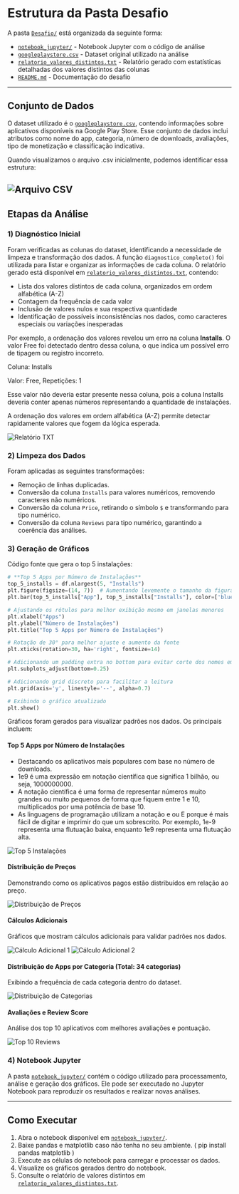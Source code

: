 # Estrutura da Pasta Desafio

A pasta [`Desafio/`](Desafio/) está organizada da seguinte forma:

- [`notebook_jupyter/`](notebook_jupyter/) - Notebook Jupyter com o código de análise
- [`googleplaystore.csv`](googleplaystore.csv) - Dataset original utilizado na análise
- [`relatorio_valores_distintos.txt`](relatorio_valores_distintos.txt) - Relatório gerado com estatísticas detalhadas dos valores distintos das colunas
- [`README.md`](README.md) - Documentação do desafio

---
## Conjunto de Dados

O dataset utilizado é o [`googleplaystore.csv`](googleplaystore.csv), contendo informações sobre aplicativos disponíveis na Google Play Store. Esse conjunto de dados inclui atributos como nome do app, categoria, número de downloads, avaliações, tipo de monetização e classificação indicativa.

Quando visualizamos o arquivo .csv inicialmente, podemos identificar essa estrutura:

![Arquivo CSV](../Evidencias/google_play_store_csv.png)
---
## Etapas da Análise

### 1) Diagnóstico Inicial

Foram verificadas as colunas do dataset, identificando a necessidade de limpeza e transformação dos dados. A função `diagnostico_completo()` foi utilizada para listar e organizar as informações de cada coluna. O relatório gerado está disponível em [`relatorio_valores_distintos.txt`](relatorio_valores_distintos.txt), contendo:

- Lista dos valores distintos de cada coluna, organizados em ordem alfabética (A-Z)
- Contagem da frequência de cada valor
- Inclusão de valores nulos e sua respectiva quantidade
- Identificação de possíveis inconsistências nos dados, como caracteres especiais ou variações inesperadas

Por exemplo, a ordenação dos valores revelou um erro na coluna **Installs**. O valor Free foi detectado dentro dessa coluna, o que indica um possível erro de tipagem ou registro incorreto.

Coluna: Installs

Valor: Free, Repetições: 1

Esse valor não deveria estar presente nessa coluna, pois a coluna Installs deveria conter apenas números representando a quantidade de instalações.

A ordenação dos valores em ordem alfabética (A-Z) permite detectar rapidamente valores que fogem da lógica esperada.

![Relatório TXT](../Evidencias/relatorio_txt.png)
### 2) Limpeza dos Dados

Foram aplicadas as seguintes transformações:
- Remoção de linhas duplicadas.
- Conversão da coluna `Installs` para valores numéricos, removendo caracteres não numéricos.
- Conversão da coluna `Price`, retirando o símbolo `$` e transformando para tipo numérico.
- Conversão da coluna `Reviews` para tipo numérico, garantindo a coerência das análises.

### 3) Geração de Gráficos

Código fonte que gera o top 5 instalações:
```python
# **Top 5 Apps por Número de Instalações**
top_5_installs = df.nlargest(5, "Installs")
plt.figure(figsize=(14, 7))  # Aumentando levemente o tamanho da figura
plt.bar(top_5_installs["App"], top_5_installs["Installs"], color=['blue', 'orange', 'green', 'red', 'purple'])

# Ajustando os rótulos para melhor exibição mesmo em janelas menores
plt.xlabel("Apps")
plt.ylabel("Número de Instalações")
plt.title("Top 5 Apps por Número de Instalações")

# Rotação de 30° para melhor ajuste e aumento da fonte
plt.xticks(rotation=30, ha='right', fontsize=14)

# Adicionando um padding extra no bottom para evitar corte dos nomes em janelas menores
plt.subplots_adjust(bottom=0.25)

# Adicionando grid discreto para facilitar a leitura
plt.grid(axis='y', linestyle='--', alpha=0.7)

# Exibindo o gráfico atualizado
plt.show()
```

Gráficos foram gerados para visualizar padrões nos dados. Os principais incluem:

#### **Top 5 Apps por Número de Instalações**
- Destacando os aplicativos mais populares com base no número de downloads.
- 1e9 é uma expressão em notação científica que significa 1 bilhão, ou seja, 1000000000. 
- A notação científica é uma forma de representar números muito grandes ou muito pequenos de forma que fiquem entre 1 e 10, multiplicados por uma potência de base 10. 
- As linguagens de programação utilizam a notação e ou E porque é mais fácil de digitar e imprimir do que um sobrescrito. Por exemplo, 1e-9 representa uma flutuação baixa, enquanto 1e9 representa uma flutuação alta. 

![Top 5 Instalações](../Evidencias/top_5_instalacao.png)

#### **Distribuição de Preços**
Demonstrando como os aplicativos pagos estão distribuídos em relação ao preço.

![Distribuição de Preços](../Evidencias/app_mais_caro_and_mature17.png)

#### **Cálculos Adicionais**
Gráficos que mostram cálculos adicionais para validar padrões nos dados.

![Cálculo Adicional 1](../Evidencias/calculo_adicional1.png)
![Cálculo Adicional 2](../Evidencias/calculo_adicional2.png)

#### **Distribuição de Apps por Categoria (Total: 34 categorias)**
Exibindo a frequência de cada categoria dentro do dataset.

![Distribuição de Categorias](../Evidencias/pie_chart.png)

#### **Avaliações e Review Score**
Análise dos top 10 aplicativos com melhores avaliações e pontuação.

![Top 10 Reviews](../Evidencias/top10_review.png)

### 4) Notebook Jupyter

A pasta [`notebook_jupyter/`](notebook_jupyter/) contém o código utilizado para processamento, análise e geração dos gráficos. Ele pode ser executado no Jupyter Notebook para reproduzir os resultados e realizar novas análises.

---
## Como Executar

1. Abra o notebook disponível em [`notebook_jupyter/`](notebook_jupyter/).
2. Baixe pandas e matplotlib caso não tenha no seu ambiente. ( pip install pandas matplotlib )
3. Execute as células do notebook para carregar e processar os dados.
4. Visualize os gráficos gerados dentro do notebook.
5. Consulte o relatório de valores distintos em [`relatorio_valores_distintos.txt`](relatorio_valores_distintos.txt).


